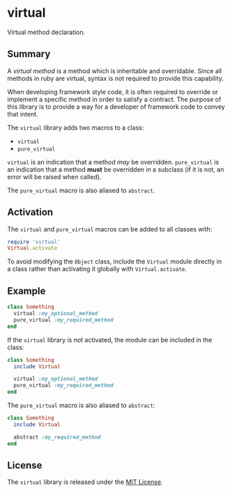 # virtual

Virtual method declaration.

## Summary

A _virtual method_ is a method which is inheritable and overridable. Since all methods in ruby are virtual, syntax is not required to provide this capability.
 
When developing framework style code, it is often required to override or implement a specific method in order to satisfy a contract. The purpose of this library is to provide a way for a developer of framework code to convey that intent.

The `virtual` library adds two macros to a class:

- `virtual`
- `pure_virtual`

`virtual` is an indication that a method _may_ be overridden. `pure_virtual` is an indication that a method __must__ be overridden in a subclass (if it is not, an error will be raised when called).

The `pure_virtual` macro is also aliased to `abstract`.

## Activation

The `virtual` and `pure_virtual` macros can be added to all classes with:

```ruby
require 'virtual'
Virtual.activate
```

To avoid modifying the `Object` class, include the `Virtual` module directly in a class rather than activating it globally with `Virtual.activate`.

## Example

```ruby
class Something
  virtual :my_optional_method
  pure_virtual :my_required_method
end
```

If the `virtual` library is not activated, the module can be included in the class:

```ruby
class Something
  include Virtual

  virtual :my_optional_method
  pure_virtual :my_required_method
end
```

The `pure_virtual` macro is also aliased to `abstract`:

```ruby
class Something
  include Virtual

  abstract :my_required_method
end
```

## License

The `virtual` library is released under the [MIT License](https://github.com/eventide-project/virtual/blob/master/MIT-License.txt).
